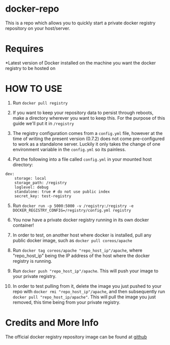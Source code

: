 docker-repo
===========

This is a repo which allows you to quickly start a private docker registry repository on your host/server.

Requires
===========
*Latest version of Docker installed on the machine you want the docker registry to be hosted on 

HOW TO USE 
===========
1. Run `docker pull registry`

2. If you want to keep your repository data to persist through reboots, make a directory wherever you want to keep this. For the purpose of this guide we'll put it in `/registry`

3. The registry configuration comes from a `config.yml` file, however at the time of writing the present version (0.7.2) does not come pre-configured to work as a standalone server. Luckily it only takes the change of one environment variable in the `config.yml` so its painless.

4. Put the following into a file called `config.yml` in your mounted host directory:
``` 
dev:
    storage: local
    storage_path: /registry
    loglevel: debug
    standalone: true # do not use public index
    secret_key: test-registry
```
5. Run `docker run -p 5000:5000 -v /registry:/registry -e DOCKER_REGISTRY_CONFIG=/registry/config.yml registry`

6. You now have a private docker registry running in its own docker container! 

7. In order to test, on another host where docker is installed, pull any public docker image, such as `docker pull coreos/apache`

8. Run `docker tag coreos/apache "repo_host_ip"/apache`, where "repo_host_ip" being the IP address of the host where the docker registry is running.

9. Run `docker push "repo_host_ip"/apache`. This will push your image to your private registry.

10. In order to test pulling from it, delete the image you just pushed to your repo with `docker rmi "repo_host_ip"/apache`, and then subsequently run `docker pull "repo_host_ip/apache"`. This will pull the image you just removed, this time being from your private registry.

Credits and More Info
==========
The official docker registry repository image can be found at [github](https://github.com/dotcloud/docker-registry)



